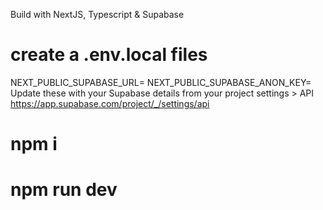 Build with NextJS, Typescript & Supabase


# create a .env.local files 

NEXT_PUBLIC_SUPABASE_URL=
NEXT_PUBLIC_SUPABASE_ANON_KEY=
Update these with your Supabase details from your project settings > API
https://app.supabase.com/project/_/settings/api

# npm i

# npm run dev



